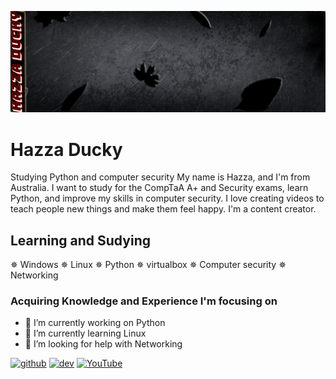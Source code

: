 ![design and Development](https://github.com/Duckysm/Duckysm/blob/main/360_F_492065380_eSlHdkdNBy6ArNkk5gV0Lme1qhvTosSI.png)

# Hazza Ducky
Studying Python and computer security 
My name is Hazza, and I'm from Australia. I want to study for the CompTaA A+ and Security exams, learn Python, and improve my skills in computer security. I love creating videos to teach people new things and make them feel happy. I'm a content creator.

## Learning and Sudying
✵ Windows 
✵ Linux
✵ Python 
✵ virtualbox
✵ Computer security
✵ Networking

### Acquiring Knowledge and Experience I'm focusing on 
- 🔭 I’m currently working on Python 
- 🌱 I’m currently learning  Linux
- 🤔 I’m looking for help with Networking  


[<img src='https://cdn.jsdelivr.net/npm/simple-icons@3.0.1/icons/github.svg' alt='github' height='40'>](https://github.com/Duckysm)  [<img src='https://cdn.jsdelivr.net/npm/simple-icons@3.0.1/icons/hashnode.svg' alt='dev' height='40'>](https://hashnode.com/@Duckysm)  [<img src='https://cdn.jsdelivr.net/npm/simple-icons@3.0.1/icons/youtube.svg' alt='YouTube' height='40'>](https://www.youtube.com/channel/https://www.youtube.com/channel/UCPaoafVCyM2hz-4bZwW1SvQ)  

